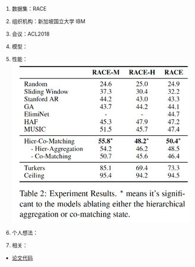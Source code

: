 1. 数据集：RACE
2. 组织机构：新加坡国立大学 IBM
3. 会议：ACL2018
4. 模型：




5. 性能：
![image](https://github.com/dengyuning/paper-reading-notes/blob/master/MRC/2018-10/2018_10_1.png?raw=true)


6. 个人想法：


7. 相关：
* [论文代码](https://github.com/shuohangwang/comatch)
